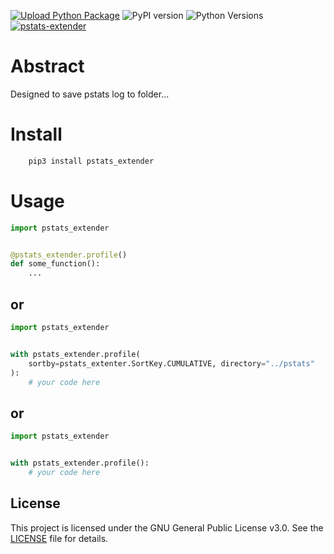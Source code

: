 [![Upload Python Package](https://github.com/GrafLearnt/pstats_extender/actions/workflows/python-publish.yml/badge.svg)](https://github.com/GrafLearnt/pstats_extender/actions/workflows/python-publish.yml) ![PyPI version](https://badge.fury.io/py/pstats_extender.svg) ![Python Versions](https://img.shields.io/pypi/pyversions/pstats_extender.svg) [![pstats-extender](https://snyk.io/advisor/python/pstats-extender/badge.svg)](/advisor/python/pstats-extender)
# Abstract
Designed to save pstats log to folder...
# Install
```bash
    pip3 install pstats_extender
```
# Usage
```python
import pstats_extender


@pstats_extender.profile()
def some_function():
    ...
```
## or
```python
import pstats_extender


with pstats_extender.profile(
    sortby=pstats_extenter.SortKey.CUMULATIVE, directory="../pstats"
):
    # your code here
```
## or
```python
import pstats_extender


with pstats_extender.profile():
    # your code here
```


## License

This project is licensed under the GNU General Public License v3.0. See the [LICENSE](LICENSE) file for details.

